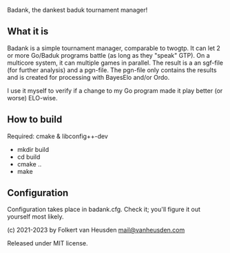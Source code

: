 Badank, the dankest baduk tournament manager!


What it is
----------

Badank is a simple tournament manager, comparable to twogtp.
It can let 2 or more Go/Baduk programs battle (as long as they "speak" GTP). On a multicore system, it
can multiple games in parallel.
The result is a an sgf-file (for further analysis) and a pgn-file. The pgn-file only contains the
results and is created for processing with BayesElo and/or Ordo.

I use it myself to verify if a change to my Go program made it play better (or worse) ELO-wise.


How to build
------------

Required: cmake & libconfig++-dev

* mkdir build
* cd build
* cmake ..
* make


Configuration
-------------

Configuration takes place in badank.cfg. Check it; you'll figure it out yourself most likely.



(c) 2021-2023 by Folkert van Heusden <mail@vanheusden.com>

Released under MIT license.
